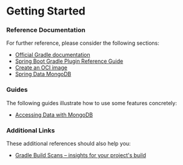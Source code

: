 # Getting Started

### Reference Documentation

For further reference, please consider the following sections:

* [Official Gradle documentation](https://docs.gradle.org)
* [Spring Boot Gradle Plugin Reference Guide](https://docs.spring.io/spring-boot/docs/2.4.3/gradle-plugin/reference/html/)
* [Create an OCI image](https://docs.spring.io/spring-boot/docs/2.4.3/gradle-plugin/reference/html/#build-image)
* [Spring Data MongoDB](https://docs.spring.io/spring-boot/docs/2.4.3/reference/htmlsingle/#boot-features-mongodb)

### Guides

The following guides illustrate how to use some features concretely:

* [Accessing Data with MongoDB](https://spring.io/guides/gs/accessing-data-mongodb/)

### Additional Links

These additional references should also help you:

* [Gradle Build Scans – insights for your project's build](https://scans.gradle.com#gradle)

